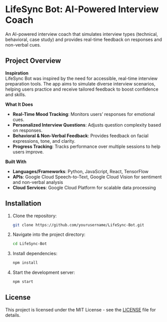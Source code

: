 # LifeSync Bot: AI-Powered Interview Coach

An AI-powered interview coach that simulates interview types (technical, behavioral, case study) and provides real-time feedback on responses and non-verbal cues.

## Project Overview

**Inspiration**  
LifeSync Bot was inspired by the need for accessible, real-time interview preparation tools. The app aims to simulate diverse interview scenarios, helping users practice and receive tailored feedback to boost confidence and skills.

**What It Does**  
- **Real-Time Mood Tracking**: Monitors users’ responses for emotional cues.
- **Personalized Interview Questions**: Adjusts question complexity based on responses.
- **Behavioral & Non-Verbal Feedback**: Provides feedback on facial expressions, tone, and clarity.
- **Progress Tracking**: Tracks performance over multiple sessions to help users improve.

**Built With**  
- **Languages/Frameworks**: Python, JavaScript, React, TensorFlow
- **APIs**: Google Cloud Speech-to-Text, Google Cloud Vision for sentiment and non-verbal analysis
- **Cloud Services**: Google Cloud Platform for scalable data processing

## Installation

1. Clone the repository:
   ```bash
   git clone https://github.com/yourusername/LifeSync-Bot.git
   ```
2. Navigate into the project directory:
   ```bash
   cd LifeSync-Bot
   ```
3. Install dependencies:
   ```bash
   npm install
   ```
4. Start the development server:
   ```bash
   npm start
   ```

## License
This project is licensed under the MIT License - see the [LICENSE](LICENSE) file for details.

